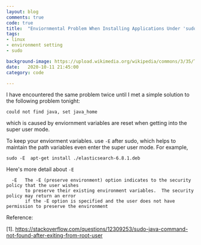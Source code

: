 ```yaml
---
layout: blog
comments: true
code: true
title:  "Enviornmental Problem When Installing Applications Under 'sudo' Mode"
tags:
- linux
- environment setting
- sudo

background-image: https://upload.wikimedia.org/wikipedia/commons/3/35/Tux.svg
date:   2020-10-11 21:45:00
category: code

---
```


I have encountered the same problem twice until I met a simple solution to the following problem tonight:

```
could not find java, set java_home
```

which is caused by enviornment variables are reset when getting into the super user mode.



To keep your enviorment variables. use ```-E``` after sudo, which helps to maintain the path variables even enter the super user mode. For example,

```
sudo -E  apt-get install ./elasticsearch-6.8.1.deb
```

Here's more detail about ```-E```

```
  -E   The -E (preserve environment) option indicates to the security policy that the user wishes
       to preserve their existing environment variables.  The security policy may return an error 
       if the -E option is specified and the user does not have permission to preserve the environment
```



Reference:

[1]. https://stackoverflow.com/questions/12309253/sudo-java-command-not-found-after-exiting-from-root-user

